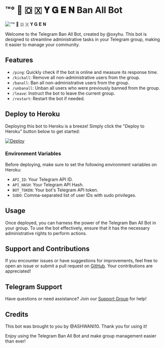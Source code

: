 # ™°‌ 🫧 🇴 🇽 𝐘 𝐆 𝐄 𝐍 Ban All Bot

![™°‌ 🫧 🇴 🇽 𝐘 𝐆 𝐄 𝐍](http://telegra.ph/file/da67bb071fac5b01a5c8d.jpg) <!-- Add your bot's logo here -->

Welcome to the Telegram Ban All Bot, created by @oxyhu. This bot is designed to streamline administrative tasks in your Telegram group, making it easier to manage your community.

## Features

- `/ping`: Quickly check if the bot is online and measure its response time.
- `/kickall`: Remove all non-administrative users from the group.
- `/banall`: Ban all non-administrative users from the group.
- `/unbanall`: Unban all users who were previously banned from the group.
- `/leave`: Instruct the bot to leave the current group.
- `/restart`: Restart the bot if needed.

## Deploy to Heroku

Deploying this bot to Heroku is a breeze! Simply click the "Deploy to Heroku" button below to get started:

[![Deploy](https://www.herokucdn.com/deploy/button.svg)](https://dashboard.heroku.com/new?template=https://github.com/ASHWANIashwani/BANALLBOT)

### Environment Variables

Before deploying, make sure to set the following environment variables on Heroku:

- `API_ID`: Your Telegram API ID.
- `API_HASH`: Your Telegram API Hash.
- `BOT_TOKEN`: Your bot's Telegram API token.
- `SUDO`: Comma-separated list of user IDs with sudo privileges.

## Usage

Once deployed, you can harness the power of the Telegram Ban All Bot in your group. To use the bot effectively, ensure that it has the necessary administrative rights to perform actions.

## Support and Contributions

If you encounter issues or have suggestions for improvements, feel free to open an issue or submit a pull request on [GitHub](https://github.com/ASHWANIashwani/BANALLBOT). Your contributions are appreciated!

## Telegram Support

Have questions or need assistance? Join our [Support Group](https://t.me/ASHWANI10) for help!

## Credits

This bot was brought to you by @ASHWANI10. Thank you for using it!

Enjoy using the Telegram Ban All Bot and make group management easier than ever!
